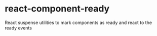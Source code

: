 # react-component-ready
React suspense utilities to mark components as ready and react to the ready events
